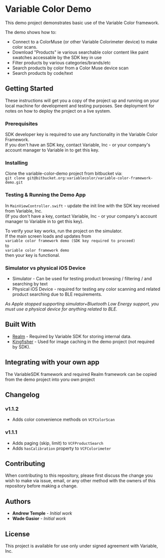 # Variable Color Demo

This demo project demonstrates basic use of the Variable Color framework.

The demo shows how to:

* Connect to a ColorMuse (or other Variable Colorimeter device) to make color scans.
* Download "Products" ie various searchable color content like paint swatches accessable by the SDK key in use
* Filter products by various categories/brands/etc
* Search products by color from a Color Muse device scan
* Search products by code/text

## Getting Started

These instructions will get you a copy of the project up and running on your local machine for development and testing purposes. See deployment for notes on how to deploy the project on a live system.

### Prerequisites

SDK developer key is required to use any functionality in the Variable Color Framework.  
If you don't have an SDK key, contact Variable, Inc - or your company's account manager to Variable in to get this key.

### Installing

Clone the variable-color-demo project from bitbucket via:  
`git clone git@bitbucket.org:variablecolor/variable-color-framework-demo.git`

### Testing & Running the Demo App

In `MainViewController.swift` - update the init line with the SDK key received from Variable, Inc.  
(If you don't have a key, contact Variable, Inc - or your company's account manager to Variable in to get this key).

To verify your key works, run the project on the simulator.  
If the main screen loads and updates from  
`variable color framework demo (SDK key required to proceed)`  
to  
`variable color framework demo`  
then your key is functional.

### Simulator vs physical iOS Device

* Simulator - Can be used for testing product browsing / filtering / and searching by text
* Physical iOS Device - required for testing any color scanning and related product searching due to BLE requirements.

_As Apple stopped supporting simulator+Bluetooth Low Energy support, you must use a physical device for anything related to BLE._

## Built With

* [Realm](https://realm.io/docs/objc/latest/) - Required by Variable SDK for storing internal data.
* [Kingfisher](https://github.com/onevcat/Kingfisher) - Used for image caching in the demo project (not required by SDK).

## Integrating with your own app

The VariableSDK framework and required Realm framework can be copied from the demo project into yoru own project

## Changelog

### v1.1.2
* Adds color convenience methods on `VCFColorScan`

### v1.1.1
* Adds paging (skip, limit) to `VCFProductSearch`
* Adds `hasCalibration` property to `VCFColorimeter`


## Contributing

When contributing to this repository, please first discuss the change you wish to make via issue, email, or any other method with the owners of this repository before making a change.

## Authors

* **Andrew Temple** - _Initial work_
* **Wade Gasior** - _Initial work_

## License

This project is available for use only under signed agreement with Variable, Inc.
